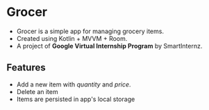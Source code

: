 # Grocer

- Grocer is a simple app for managing grocery items.
- Created using Kotlin + MVVM + Room.
- A project of  **Google Virtual Internship Program** by SmartInternz.

## Features

- Add a new item with _quantity_ and _price_.
- Delete an item
- Items are persisted in app's local storage
